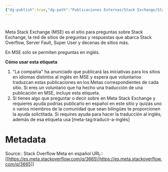 ```yaml
---
{"dg-publish":true,"dg-path":"Publicaciones Externas/Stack Exchange/Stack Overflow en español/Stack Overflow en español Meta/es.meta.stackoverflow.com-3665.md","permalink":"/publicaciones-externas/stack-exchange/stack-overflow-en-espanol/stack-overflow-en-espanol-meta/es-meta-stackoverflow-com-3665/","hide":true,"noteIcon":"\"0\"","created":"2024-04-03T12:49:10.764-06:00","updated":"2024-04-05T16:44:03.727-06:00"}
---
```


# 

Meta Stack Exchange (MSE) es el sitio para preguntas sobre Stack Exchange, la red de sitios de preguntas y respuestas que abarca Stack Overflow, Server Fault, Super User y decenas de sitios más.

En MSE sólo se permiten preguntas en inglés.

**Cómo usar esta etiqueta**  

1. "La compañía" ha anunciado que publicará las iniciativas para los sitios en idiomas distintos al inglés en MSE y espera que voluntarios traduzcan estas publicaciones en los Metas correspondientes de cada sitio. Si eres un voluntario que ha hecho una traducción de una publicación en MSE, incluye esta etiqueta.
2.  Si tienes algo que preguntar o decir sobre en Meta Stack Exchange y requieres ayuda podrías publicarlo en español en este sitio y quizás uno o varios miembros de la comunidad que sean bilingües te proporcionen la ayuda solictitada. Si requires ayuda para hacer la traducción al inglés, además de esa etiqueta usa [meta-tag:traducir-a-inglés]

# Metadata
Source:: Stack Overflow Meta en español
URL:: [[https://es.meta.stackoverflow.com/q/3665\|https://es.meta.stackoverflow.com/q/3665]]

